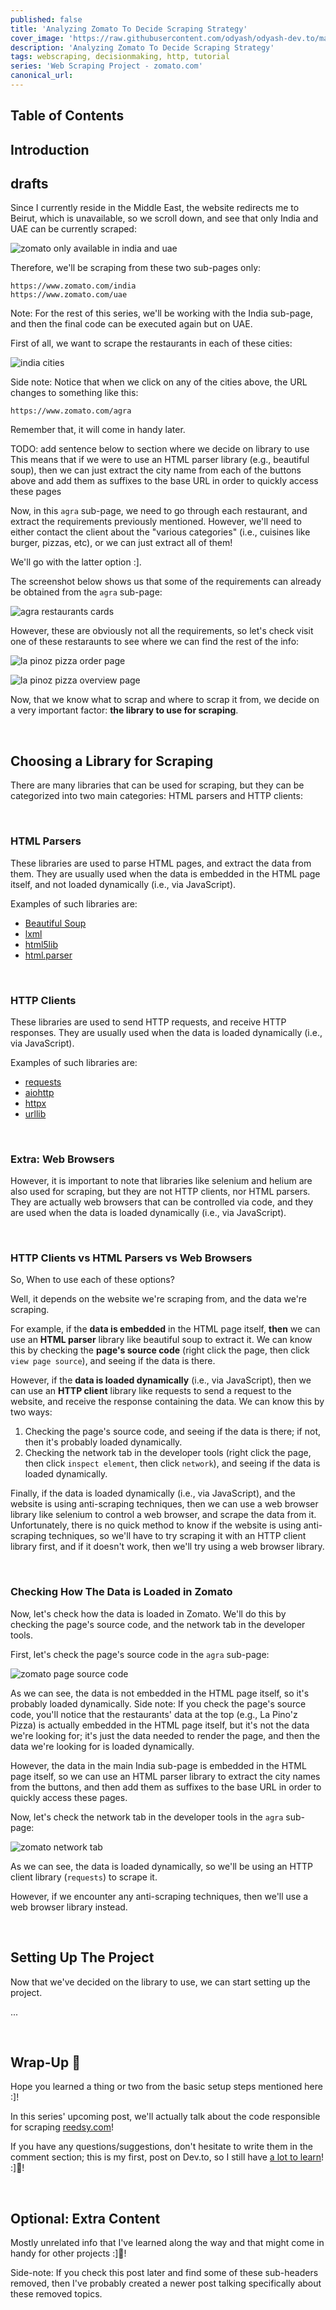 ```yaml
---
published: false
title: 'Analyzing Zomato To Decide Scraping Strategy'
cover_image: 'https://raw.githubusercontent.com/odyash/odyash-dev.to/main/blog-posts/Web%20Scraping%20Project%20-%20zomato.com/1/assets/cover.jpg'
description: 'Analyzing Zomato To Decide Scraping Strategy'
tags: webscraping, decisionmaking, http, tutorial
series: 'Web Scraping Project - zomato.com'
canonical_url:
---
```


## Table of Contents



## Introduction


## drafts

Since I currently reside in the Middle East, the website redirects me to Beirut, which is unavailable, so we scroll down, and see that only India and UAE can be currently scraped: 

![zomato only available in india and uae](./assets/1.%20zomato%20only%20available%20in%20india%20and%20uae.png 'zomato only available in india and uae')


Therefore, we'll be scraping from these two sub-pages only:
```
https://www.zomato.com/india
https://www.zomato.com/uae
```

Note: For the rest of this series, we'll be working with the India sub-page, and then the final code can be executed again but on UAE.

First of all, we want to scrape the restaurants in each of these cities:

![india cities](./assets/2.%20india%20cities.png)

Side note: Notice that when we click on any of the cities above, the URL changes to something like this:
```
https://www.zomato.com/agra
```

Remember that, it will come in handy later.

TODO: add sentence below to section where we decide on library to use
This means that if we were to use an HTML parser library (e.g., beautiful soup), then we can just extract the city name from each of the buttons above and add them as suffixes to the base URL in order to quickly access these pages

Now, in this `agra` sub-page, we need to go through each restaurant, and extract the requirements previously mentioned. However, we'll need to either contact the client about the "various categories" (i.e., cuisines like burger, pizzas, etc), or we can just extract all of them! 

We'll go with the latter option :].

The screenshot below shows us that some of the requirements can already be obtained from the `agra` sub-page:

![agra restaurants cards](./assets/3.%20agra%20restaurants%20cards.png)

However, these are obviously not all the requirements, so let's check visit one of these restaraunts to see where we can find the rest of the info:

![la pinoz pizza order page](./assets/4.%20la%20pinoz%20pizza%20orders%20page.png)

![la pinoz pizza overview page](./assets/5.%20la%20pinoz%20pizza%20overview%20page.png)

Now, that we know what to scrap and where to scrap it from, we decide on a very important factor: **the library to use for scraping**.


&nbsp;
## Choosing a Library for Scraping

There are many libraries that can be used for scraping, but they can be categorized into two main categories: HTML parsers and HTTP clients:

&nbsp;
### HTML Parsers

These libraries are used to parse HTML pages, and extract the data from them. They are usually used when the data is embedded in the HTML page itself, and not loaded dynamically (i.e., via JavaScript).

Examples of such libraries are:
- [Beautiful Soup](https://www.crummy.com/software/BeautifulSoup/bs4/doc/)
- [lxml](https://lxml.de/)
- [html5lib](https://html5lib.readthedocs.io/en/latest/)
- [html.parser](https://docs.python.org/3/library/html.parser.html)

&nbsp;
### HTTP Clients

These libraries are used to send HTTP requests, and receive HTTP responses. They are usually used when the data is loaded dynamically (i.e., via JavaScript).

Examples of such libraries are:
- [requests](https://docs.python-requests.org/en/master/)
- [aiohttp](https://docs.aiohttp.org/en/stable/)
- [httpx](https://www.python-httpx.org/)
- [urllib](https://docs.python.org/3/library/urllib.html)

&nbsp;
### Extra: Web Browsers

However, it is important to note that libraries like selenium and helium are also used for scraping, but they are not HTTP clients, nor HTML parsers. They are actually web browsers that can be controlled via code, and they are used when the data is loaded dynamically (i.e., via JavaScript).


&nbsp;
### HTTP Clients vs HTML Parsers vs Web Browsers

So, When to use each of these options?

Well, it depends on the website we're scraping from, and the data we're scraping.

For example, if the **data is embedded** in the HTML page itself, **then** we can use an **HTML parser** library like beautiful soup to extract it. We can know this by checking the **page's source code** (right click the page, then click `view page source`), and seeing if the data is there.

However, if the **data is loaded dynamically** (i.e., via JavaScript), then we can use an **HTTP client** library like requests to send a request to the website, and receive the response containing the data. We can know this by two ways:
1. Checking the page's source code, and seeing if the data is there; if not, then it's probably loaded dynamically.
2. Checking the network tab in the developer tools (right click the page, then click `inspect element`, then click `network`), and seeing if the data is loaded dynamically.

Finally, if the data is loaded dynamically (i.e., via JavaScript), and the website is using anti-scraping techniques, then we can use a web browser library like selenium to control a web browser, and scrape the data from it. Unfortunately, there is no quick method to know if the website is using anti-scraping techniques, so we'll have to try scraping it with an HTTP client library first, and if it doesn't work, then we'll try using a web browser library.


&nbsp;
### Checking How The Data is Loaded in Zomato

Now, let's check how the data is loaded in Zomato. We'll do this by checking the page's source code, and the network tab in the developer tools.

First, let's check the page's source code in the `agra` sub-page:

![zomato page source code](./assets/6.%20zomato%20page%20source%20code.png)

As we can see, the data is not embedded in the HTML page itself, so it's probably loaded dynamically. Side note: If you check the page's source code, you'll notice that the restaurants' data at the top (e.g., La Pino'z Pizza) is actually embedded in the HTML page itself, but it's not the data we're looking for; it's just the data needed to render the page, and then the data we're looking for is loaded dynamically.

However, the data in the main India sub-page is embedded in the HTML page itself, so we can use an HTML parser library to extract the city names from the buttons, and then add them as suffixes to the base URL in order to quickly access these pages.

Now, let's check the network tab in the developer tools in the `agra` sub-page:

![zomato network tab](./assets/7.%20zomato%20network%20tab.png)

As we can see, the data is loaded dynamically, so we'll be using an HTTP client library (`requests`) to scrape it.

However, if we encounter any anti-scraping techniques, then we'll use a web browser library instead.


&nbsp;
## Setting Up The Project

Now that we've decided on the library to use, we can start setting up the project.

...




&nbsp;
## Wrap-Up 🙌

Hope you learned a thing or two from the basic setup steps mentioned here :]!

In this series' upcoming post, we'll actually talk about the code responsible for scraping [reedsy.com](https://reedsy.com/)!

If you have any questions/suggestions, don't hesitate to write them in the comment section; this is my first, post on Dev.to, so I still have [a lot to learn](https://dev.to/francescoxx/an-article-to-help-you-to-write-your-first-article-1mgm)! :]🙌!

&nbsp;
## Optional: Extra Content
Mostly unrelated info that I've learned along the way and that might come in handy for other projects :]🙌!

Side-note: If you check this post later and find some of these sub-headers removed, then I've probably created a newer post talking specifically about these removed topics.
